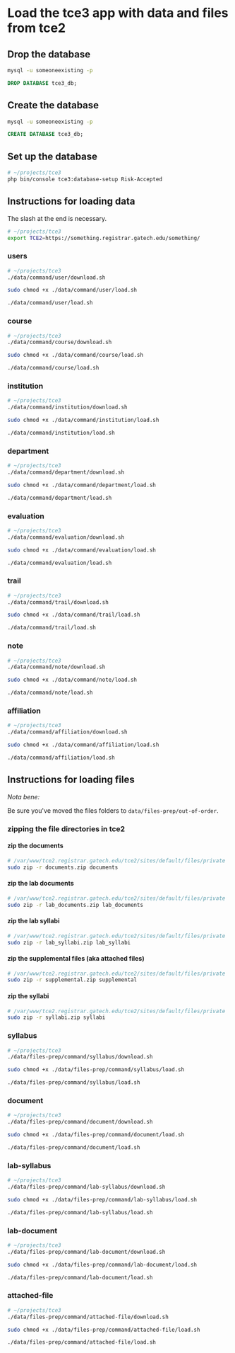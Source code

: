 # Load the tce3 app with data and files from tce2

## Drop the database

```bash
mysql -u someoneexisting -p
```

```sql
DROP DATABASE tce3_db;
```

## Create the database

```bash
mysql -u someoneexisting -p
```

```sql
CREATE DATABASE tce3_db;
```

## Set up the database

```bash
# ~/projects/tce3
php bin/console tce3:database-setup Risk-Accepted
```

## Instructions for loading data

The slash at the end is necessary.

```bash
# ~/projects/tce3
export TCE2=https://something.registrar.gatech.edu/something/
```

### users

```bash
# ~/projects/tce3
./data/command/user/download.sh
```

```bash
sudo chmod +x ./data/command/user/load.sh
```

```bash
./data/command/user/load.sh
```

### course 

```bash
# ~/projects/tce3
./data/command/course/download.sh
```

```bash
sudo chmod +x ./data/command/course/load.sh
```

```bash
./data/command/course/load.sh
```

### institution

```bash
# ~/projects/tce3
./data/command/institution/download.sh
```

```bash
sudo chmod +x ./data/command/institution/load.sh
```

```bash
./data/command/institution/load.sh
```

### department

```bash
# ~/projects/tce3
./data/command/department/download.sh
```

```bash
sudo chmod +x ./data/command/department/load.sh
```

```bash
./data/command/department/load.sh
```

### evaluation

```bash
# ~/projects/tce3
./data/command/evaluation/download.sh
```

```bash
sudo chmod +x ./data/command/evaluation/load.sh
```

```bash
./data/command/evaluation/load.sh
```

### trail

```bash
# ~/projects/tce3
./data/command/trail/download.sh
```

```bash
sudo chmod +x ./data/command/trail/load.sh
```

```bash
./data/command/trail/load.sh
```

### note

```bash
# ~/projects/tce3
./data/command/note/download.sh
```

```bash
sudo chmod +x ./data/command/note/load.sh
```

```bash
./data/command/note/load.sh
```

### affiliation

```bash
# ~/projects/tce3
./data/command/affiliation/download.sh
```

```bash
sudo chmod +x ./data/command/affiliation/load.sh
```

```bash
./data/command/affiliation/load.sh
```

## Instructions for loading files

_Nota bene:_

Be sure you've moved the files folders to `data/files-prep/out-of-order`.

### zipping the file directories in tce2

#### zip the documents

```bash
# /var/www/tce2.registrar.gatech.edu/tce2/sites/default/files/private
sudo zip -r documents.zip documents
```

#### zip the lab documents

```bash
# /var/www/tce2.registrar.gatech.edu/tce2/sites/default/files/private
sudo zip -r lab_documents.zip lab_documents
```

#### zip the lab syllabi

```bash
# /var/www/tce2.registrar.gatech.edu/tce2/sites/default/files/private
sudo zip -r lab_syllabi.zip lab_syllabi
```

#### zip the supplemental files (aka attached files)

```bash
# /var/www/tce2.registrar.gatech.edu/tce2/sites/default/files/private
sudo zip -r supplemental.zip supplemental
```

#### zip the syllabi

```bash
# /var/www/tce2.registrar.gatech.edu/tce2/sites/default/files/private
sudo zip -r syllabi.zip syllabi
```

### syllabus

```bash
# ~/projects/tce3
./data/files-prep/command/syllabus/download.sh
```

```bash
sudo chmod +x ./data/files-prep/command/syllabus/load.sh
```

```bash
./data/files-prep/command/syllabus/load.sh
```

### document

```bash
# ~/projects/tce3
./data/files-prep/command/document/download.sh
```

```bash
sudo chmod +x ./data/files-prep/command/document/load.sh
```

```bash
./data/files-prep/command/document/load.sh
```

### lab-syllabus

```bash
# ~/projects/tce3
./data/files-prep/command/lab-syllabus/download.sh
```

```bash
sudo chmod +x ./data/files-prep/command/lab-syllabus/load.sh
```

```bash
./data/files-prep/command/lab-syllabus/load.sh
```

### lab-document

```bash
# ~/projects/tce3
./data/files-prep/command/lab-document/download.sh
```

```bash
sudo chmod +x ./data/files-prep/command/lab-document/load.sh
```

```bash
./data/files-prep/command/lab-document/load.sh
```

### attached-file

```bash
# ~/projects/tce3
./data/files-prep/command/attached-file/download.sh
```

```bash
sudo chmod +x ./data/files-prep/command/attached-file/load.sh
```

```bash
./data/files-prep/command/attached-file/load.sh
```
